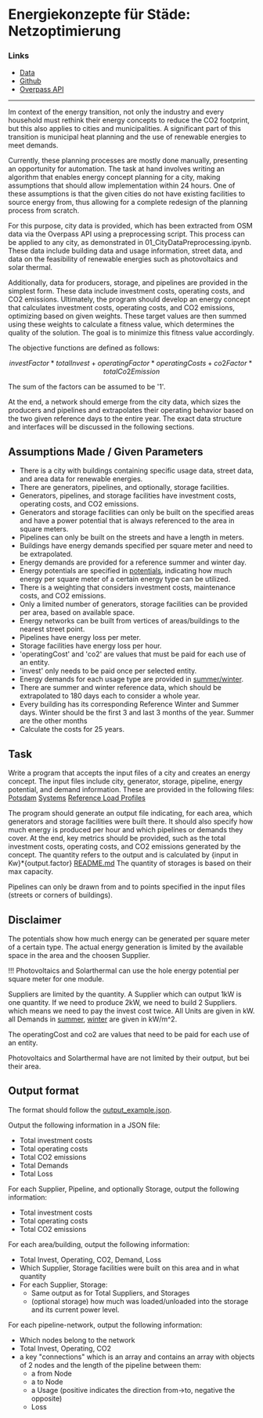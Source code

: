 # Energiekonzepte für Städe: Netzoptimierung

### Links

- [Data](..%2Fdata)
- [Github](https://github.com/Sonaion/hackHPI2024)
- [Overpass API](https://wiki.openstreetmap.org/wiki/Overpass_API)

---

Im context of the energy transition, not only the industry and every household must rethink their energy concepts to
reduce the CO2 footprint, but this also applies to cities and municipalities. A significant part of this transition is
municipal heat planning and the use of renewable energies to meet demands.

Currently, these planning processes are mostly done manually, presenting an opportunity for automation. The task at hand
involves writing an algorithm that enables energy concept planning for a city, making assumptions that should allow
implementation within 24 hours. One of these assumptions is that the given cities do not have existing facilities to
source energy from, thus allowing for a complete redesign of the planning process from scratch.

For this purpose, city data is provided, which has been extracted from OSM data via the Overpass API using a
preprocessing script. This process can be applied to any city, as demonstrated in 01_CityDataPreprocessing.ipynb. These
data include building data and usage information, street data, and data on the feasibility of renewable energies such as
photovoltaics and solar thermal.

Additionally, data for producers, storage, and pipelines are provided in the simplest form. These data include
investment costs, operating costs, and CO2 emissions. Ultimately, the program should develop an energy concept that
calculates investment costs, operating costs, and CO2 emissions, optimizing based on given weights. These target values
are then summed using these weights to calculate a fitness value, which determines the quality of the solution. The goal
is to minimize this fitness value accordingly.

The objective functions are defined as follows:

```math
investFactor * totalInvest + operatingFactor * operatingCosts + co2Factor * totalCo2Emission
```

The sum of the factors can be assumed to be '1'.

At the end, a network should emerge from the city data, which sizes the producers and pipelines and extrapolates their
operating behavior based on the two given reference days to the entire year. The exact data structure and interfaces
will be discussed in the following sections.

## Assumptions Made / Given Parameters

- There is a city with buildings containing specific usage data, street data, and area data for renewable energies.
- There are generators, pipelines, and optionally, storage facilities.
- Generators, pipelines, and storage facilities have investment costs, operating costs, and CO2 emissions.
- Generators and storage facilities can only be built on the specified areas and have a power potential that is always
  referenced to the area in square meters.
- Pipelines can only be built on the streets and have a length in meters.
- Buildings have energy demands specified per square meter and need to be extrapolated.
- Energy demands are provided for a reference summer and winter day.
- Energy potentials are specified in [potentials](data/loadprofiles/potentials_summer.json), indicating how much energy
  per square meter of a certain energy type can be utilized.
- There is a weighting that considers investment costs, maintenance costs, and CO2 emissions.
- Only a limited number of generators, storage facilities can be provided per area, based on available space.
- Energy networks can be built from vertices of areas/buildings to the nearest street point.
- Pipelines have energy loss per meter.
- Storage facilities have energy loss per hour.
- 'operatingCost' and 'co2' are values that must be paid for each use of an entity.
- 'invest' only needs to be paid once per selected entity.
- Energy demands for each usage type are provided in [summer/winter](data/loadprofiles/summer).
- There are summer and winter reference data, which should be extrapolated to 180 days each to consider a whole year.
- Every building has its corresponding Reference Winter and Summer days. Winter should be the first 3 and last 3 months of the year. Summer are the other months
- Calculate the costs for 25 years.

## Task

Write a program that accepts the input files of a city and creates an energy concept. The input files include city,
generator, storage, pipeline, energy potential, and demand information. These are provided in the following files:
[Potsdam](data/total_Potsdam.json)
[Systems](data/systems.json)
[Reference Load Profiles](data/loadprofiles/summer)

The program should generate an output file indicating, for each area, which generators and storage facilities were built
there. It should also specify how much energy is produced per hour and which pipelines or demands they cover. At the
end, key metrics should be provided, such as the total investment costs, operating costs, and CO2 emissions generated by
the concept. The quantity refers to the output and is calculated by {input in Kw}*{output.factor}
[README.md](README.md)
The quantity of storages is based on their max capacity.

Pipelines can only be drawn from and to points specified in the input files (streets or corners of buildings).

## Disclaimer

The potentials show how much energy can be generated per square meter of a certain type.
The actual energy generation is limited by the available space in the area and the choosen Supplier.

!!! Photovoltaics and Solarthermal can use the hole energy potential per square meter for one module.

Suppliers are limited by the quantity. A Supplier which can output 1kW is one quantity. If we need to
produce 2kW, we need to build 2 Suppliers. which means we need to pay the invest cost twice. All Units are given in
kW. all Demands in [summer](data%2Floadprofiles%2Fsummer), [winter](data%2Floadprofiles%2Fwinter) are given in kW/m^2.

The operatingCost and co2 are values that need to be paid for each use of an entity.

Photovoltaics and Solarthermal have are not limited by their output, but bei their area.

## Output format

The format should follow the [output_example.json](output_example.json).

Output the following information in a JSON file:

- Total investment costs
- Total operating costs
- Total CO2 emissions
- Total Demands
- Total Loss

For each Supplier, Pipeline, and optionally Storage, output the following information:

- Total investment costs
- Total operating costs
- Total CO2 emissions

For each area/building, output the following information:

- Total Invest, Operating, CO2, Demand, Loss
- Which Supplier, Storage facilities were built on this area and in what quantity
- For each Supplier, Storage:
    - Same output as for Total Suppliers, and Storages
    - (optional storage) how much was loaded/unloaded into the storage and its current power level.

For each pipeline-network, output the following information:

- Which nodes belong to the network
- Total Invest, Operating, CO2
- a key "connections" which is an array and contains an array with objects of 2 nodes and the length of the pipeline
  between them:
    - a from Node
    - a to Node
    - a Usage (positive indicates the direction from->to, negative the opposite)
    - Loss